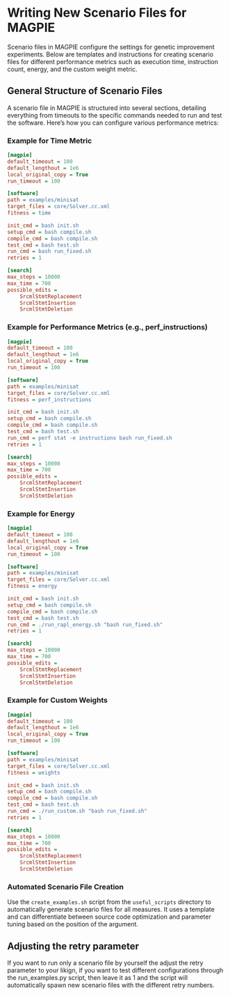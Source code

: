 
# Writing New Scenario Files for MAGPIE

Scenario files in MAGPIE configure the settings for genetic improvement experiments. Below are templates and instructions for creating scenario files for different performance metrics such as execution time, instruction count, energy, and the custom weight metric.

## General Structure of Scenario Files

A scenario file in MAGPIE is structured into several sections, detailing everything from timeouts to the specific commands needed to run and test the software. Here’s how you can configure various performance metrics:

### Example for Time Metric
```ini
[magpie]
default_timeout = 100
default_lengthout = 1e6
local_original_copy = True
run_timeout = 100

[software]
path = examples/minisat
target_files = core/Solver.cc.xml
fitness = time

init_cmd = bash init.sh
setup_cmd = bash compile.sh
compile_cmd = bash compile.sh
test_cmd = bash test.sh
run_cmd = bash run_fixed.sh
retries = 1

[search]
max_steps = 10000
max_time = 700
possible_edits =
    SrcmlStmtReplacement
    SrcmlStmtInsertion
    SrcmlStmtDeletion
```

### Example for Performance Metrics (e.g., perf_instructions)
```ini
[magpie]
default_timeout = 100
default_lengthout = 1e6
local_original_copy = True
run_timeout = 100

[software]
path = examples/minisat
target_files = core/Solver.cc.xml
fitness = perf_instructions

init_cmd = bash init.sh
setup_cmd = bash compile.sh
compile_cmd = bash compile.sh
test_cmd = bash test.sh
run_cmd = perf stat -e instructions bash run_fixed.sh
retries = 1

[search]
max_steps = 10000
max_time = 700
possible_edits =
    SrcmlStmtReplacement
    SrcmlStmtInsertion
    SrcmlStmtDeletion
```

### Example for Energy
```ini
[magpie]
default_timeout = 100
default_lengthout = 1e6
local_original_copy = True
run_timeout = 100

[software]
path = examples/minisat
target_files = core/Solver.cc.xml
fitness = energy

init_cmd = bash init.sh
setup_cmd = bash compile.sh
compile_cmd = bash compile.sh
test_cmd = bash test.sh
run_cmd = ./run_rapl_energy.sh "bash run_fixed.sh"
retries = 1

[search]
max_steps = 10000
max_time = 700
possible_edits =
    SrcmlStmtReplacement
    SrcmlStmtInsertion
    SrcmlStmtDeletion
```

### Example for Custom Weights
```ini
[magpie]
default_timeout = 100
default_lengthout = 1e6
local_original_copy = True
run_timeout = 100

[software]
path = examples/minisat
target_files = core/Solver.cc.xml
fitness = weights

init_cmd = bash init.sh
setup_cmd = bash compile.sh
compile_cmd = bash compile.sh
test_cmd = bash test.sh
run_cmd = ./run_custom.sh "bash run_fixed.sh"
retries = 1

[search]
max_steps = 10000
max_time = 700
possible_edits =
    SrcmlStmtReplacement
    SrcmlStmtInsertion
    SrcmlStmtDeletion
```

### Automated Scenario File Creation
Use the `create_examples.sh` script from the `useful_scripts` directory to automatically generate scenario files for all measures. It uses a template and can differentiate between source code optimization and parameter tuning based on the position of the argument.

## Adjusting the retry parameter
If you want to run only a scenario file by yourself the adjust the retry parameter to your likign, if you want to test different configurations through the run_examples.py script, then leave it as 1 and the script will automatically spawn new scenario files with the different retry numbers.